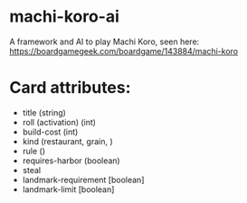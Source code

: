 # machi-koro-ai
A framework and AI to play Machi Koro, seen here: https://boardgamegeek.com/boardgame/143884/machi-koro

# Card attributes:
* title (string)
* roll (activation) (int)
* build-cost (int)
* kind (restaurant, grain, )
* rule ()
* requires-harbor (boolean)
* steal
* landmark-requirement [boolean]
* landmark-limit [boolean]
